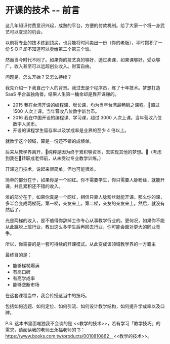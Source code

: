 # 开课的技术 -- 前言

这几年知识付费意识兴起，成熟的平台，方便的付款机制。给了大家一个将一身武艺可以变现的机会。

以前将专业的技术练到顶尖，也只能将时间卖出一份（你的老板），平时攒积了一份ＳＯＰ却不知道可以卖给第二个第三个谁。

然而当今时代不同了。如果你的技艺真的够好，透过卖课，如果课够好，受众够广。收入甚至可以远超创业收入。财富自由。

问题是，怎么开始？又怎么持续？

我先介绍一下我自己个人的背景。我过去是个程序员，练了十年技术。梦想打造 SaaS 平台盖独角兽。结果人生第一桶金却是靠开课赚的。

* 2015 我在台湾开设的编程课、增长课，均为当年台湾最畅销之课程。超过 1500 人次上课。当年营收八位数字新台币。
* 2016 我在中国开设的编程课、学习课，超过 3000 人次上课。当年营收八位数字人民币。
* 开设的课程学生留存率以及学成率是业界的至少 4 倍以上。

就教学这个领域，算是一份还不错的成绩单。

后来从教学界离开，纯粹是因为终于累积够资本，去实现其他的梦想。（考虑到我在转职成老师前，从未受过专业教学训练。）

开课这门技术，说起来很简单，但也可能很难。

简单的部分在于，如果你是一个网红。你不需要学生，你只需要人脉粉丝，就能开课，并且累积还不错的收入。

难的部分在于，如果你真是一个网红，相信只靠人脉粉丝就能开课。那么你的课，多半会变成两梯死。第一梯，亲友来上。第二梯，亲友的亲友来上。然后，就没有然后了。

光是两梯的收入，是不值得你辞掉工作专心从事教学行业的。更何况，如果你不能从此跳脱上班行业，教出这么多学生后再回去行业，你可能会面对更大的同业竞争。

所以，你需要的是一套可持续的开课模式。从此变成该领域教学界的一方霸主

最终目的是：

* 能够梯梯爆满
* 有高口碑
* 有高学成率
* 能够垄断市场

在这套课程当中，我会传授这当中的技巧。

包括如何选题、如何定位、如何引流、如何设计教学结构，如何提升学成率以及口碑。

P.S. 这本书里面唯独我不会谈的是 <<教学的技术>>，若有学习「教学技巧」的需求，请阅读我的老师王永福老师的书：https://www.books.com.tw/products/0010810862　<<教学的技术>>。
